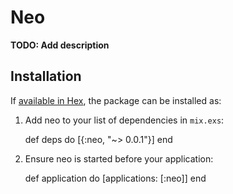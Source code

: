 # Neo

**TODO: Add description**

## Installation

If [available in Hex](https://hex.pm/docs/publish), the package can be installed as:

  1. Add neo to your list of dependencies in `mix.exs`:

        def deps do
          [{:neo, "~> 0.0.1"}]
        end

  2. Ensure neo is started before your application:

        def application do
          [applications: [:neo]]
        end
